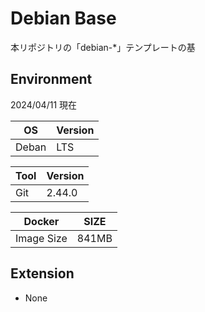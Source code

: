 # Debian Base

本リポジトリの「debian-*」テンプレートの基

## Environment

2024/04/11 現在

| OS | Version |
|----|---------|
| Deban | LTS |

| Tool | Version |
|--------|------|
| Git | 2.44.0 | 

| Docker | SIZE |
|--------|------|
| Image Size | 841MB | 

## Extension

- None
